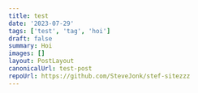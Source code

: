 ```yaml
---
title: test
date: '2023-07-29'
tags: ['test', 'tag', 'hoi']
draft: false
summary: Hoi
images: []
layout: PostLayout
canonicalUrl: test-post
repoUrl: https://github.com/SteveJonk/stef-sitezzz
---
```

